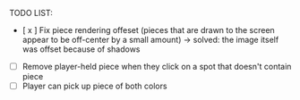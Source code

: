 TODO LIST:
- [ x ] Fix piece rendering offeset (pieces that are drawn to the screen appear to be off-center by a small amount)
    -> solved: the image itself was offset because of shadows
- [ ] Remove player-held piece when they click on a spot that doesn't contain piece
- [ ] Player can pick up piece of both colors
